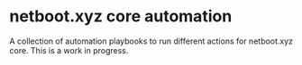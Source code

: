 # netboot.xyz core automation

A collection of automation playbooks to run different actions for netboot.xyz core. This is a work in progress.
